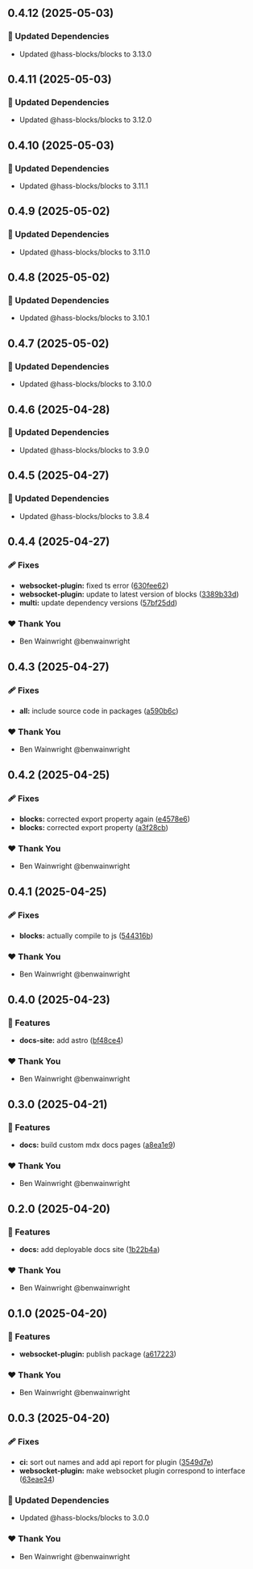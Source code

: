 ## 0.4.12 (2025-05-03)

### 🧱 Updated Dependencies

- Updated @hass-blocks/blocks to 3.13.0

## 0.4.11 (2025-05-03)

### 🧱 Updated Dependencies

- Updated @hass-blocks/blocks to 3.12.0

## 0.4.10 (2025-05-03)

### 🧱 Updated Dependencies

- Updated @hass-blocks/blocks to 3.11.1

## 0.4.9 (2025-05-02)

### 🧱 Updated Dependencies

- Updated @hass-blocks/blocks to 3.11.0

## 0.4.8 (2025-05-02)

### 🧱 Updated Dependencies

- Updated @hass-blocks/blocks to 3.10.1

## 0.4.7 (2025-05-02)

### 🧱 Updated Dependencies

- Updated @hass-blocks/blocks to 3.10.0

## 0.4.6 (2025-04-28)

### 🧱 Updated Dependencies

- Updated @hass-blocks/blocks to 3.9.0

## 0.4.5 (2025-04-27)

### 🧱 Updated Dependencies

- Updated @hass-blocks/blocks to 3.8.4

## 0.4.4 (2025-04-27)

### 🩹 Fixes

- **websocket-plugin:** fixed ts error ([630fee62](https://github.com/benwainwright/hass-blocks/commit/630fee62))
- **websocket-plugin:** update to latest version of blocks ([3389b33d](https://github.com/benwainwright/hass-blocks/commit/3389b33d))
- **multi:** update dependency versions ([57bf25dd](https://github.com/benwainwright/hass-blocks/commit/57bf25dd))

### ❤️ Thank You

- Ben Wainwright @benwainwright

## 0.4.3 (2025-04-27)

### 🩹 Fixes

- **all:** include source code in packages ([a590b6c](https://github.com/benwainwright/hass-blocks/commit/a590b6c))

### ❤️ Thank You

- Ben Wainwright @benwainwright

## 0.4.2 (2025-04-25)

### 🩹 Fixes

- **blocks:** corrected export property again ([e4578e6](https://github.com/benwainwright/hass-blocks/commit/e4578e6))
- **blocks:** corrected export property ([a3f28cb](https://github.com/benwainwright/hass-blocks/commit/a3f28cb))

### ❤️ Thank You

- Ben Wainwright @benwainwright

## 0.4.1 (2025-04-25)

### 🩹 Fixes

- **blocks:** actually compile to js ([544316b](https://github.com/benwainwright/hass-blocks/commit/544316b))

### ❤️ Thank You

- Ben Wainwright @benwainwright

## 0.4.0 (2025-04-23)

### 🚀 Features

- **docs-site:** add astro ([bf48ce4](https://github.com/benwainwright/hass-blocks/commit/bf48ce4))

### ❤️ Thank You

- Ben Wainwright @benwainwright

## 0.3.0 (2025-04-21)

### 🚀 Features

- **docs:** build custom mdx docs pages ([a8ea1e9](https://github.com/benwainwright/hass-blocks/commit/a8ea1e9))

### ❤️ Thank You

- Ben Wainwright @benwainwright

## 0.2.0 (2025-04-20)

### 🚀 Features

- **docs:** add deployable docs site ([1b22b4a](https://github.com/benwainwright/hass-blocks/commit/1b22b4a))

### ❤️ Thank You

- Ben Wainwright @benwainwright

## 0.1.0 (2025-04-20)

### 🚀 Features

- **websocket-plugin:** publish package ([a617223](https://github.com/benwainwright/hass-blocks/commit/a617223))

### ❤️ Thank You

- Ben Wainwright @benwainwright

## 0.0.3 (2025-04-20)

### 🩹 Fixes

- **ci:** sort out names and add api report for plugin ([3549d7e](https://github.com/benwainwright/hass-blocks/commit/3549d7e))
- **websocket-plugin:** make websocket plugin correspond to interface ([63eae34](https://github.com/benwainwright/hass-blocks/commit/63eae34))

### 🧱 Updated Dependencies

- Updated @hass-blocks/blocks to 3.0.0

### ❤️ Thank You

- Ben Wainwright @benwainwright
